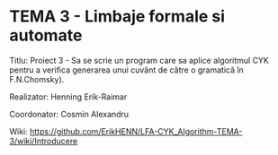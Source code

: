 # TEMA 3 - Limbaje formale si automate

Titlu: Proiect 3 - Sa se scrie un program care sa aplice algoritmul CYK pentru a verifica generarea unui cuvânt de către o gramatică în F.N.Chomsky).

Realizator: Henning Erik-Raimar

Coordonator: Cosmin Alexandru

Wiki: https://github.com/ErikHENN/LFA-CYK_Algorithm-TEMA-3/wiki/Introducere
